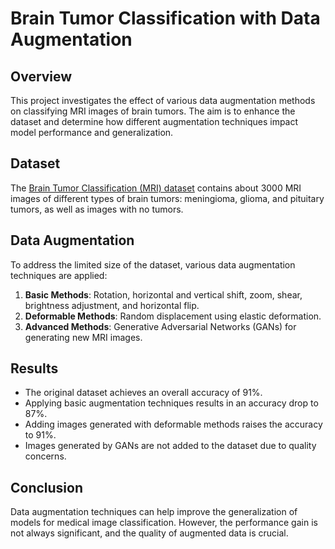 # Brain Tumor Classification with Data Augmentation

## Overview

This project investigates the effect of various data augmentation methods on classifying MRI images of brain tumors. The aim is to enhance the dataset and determine how different augmentation techniques impact model performance and generalization.

## Dataset
The [Brain Tumor Classification (MRI) dataset](https://www.kaggle.com/datasets/sartajbhuvaji/brain-tumor-classification-mri) contains about 3000 MRI images of different types of brain tumors: meningioma, glioma, and pituitary tumors, as well as images with no tumors.

## Data Augmentation
To address the limited size of the dataset, various data augmentation techniques are applied:
1. **Basic Methods**: Rotation, horizontal and vertical shift, zoom, shear, brightness adjustment, and horizontal flip.
2. **Deformable Methods**: Random displacement using elastic deformation.
3. **Advanced Methods**: Generative Adversarial Networks (GANs) for generating new MRI images.

## Results
- The original dataset achieves an overall accuracy of 91%.
- Applying basic augmentation techniques results in an accuracy drop to 87%.
- Adding images generated with deformable methods raises the accuracy to 91%.
- Images generated by GANs are not added to the dataset due to quality concerns.

## Conclusion
Data augmentation techniques can help improve the generalization of models for medical image classification. However, the performance gain is not always significant, and the quality of augmented data is crucial.
